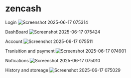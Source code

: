 # zencash


Login 
![Screenshot 2025-06-17 075314](https://github.com/user-attachments/assets/c87e03d2-7a75-4344-977f-d4ce372771a8)



DashBoard
![Screenshot 2025-06-17 075424](https://github.com/user-attachments/assets/d6da4e37-71f4-49dd-88e2-2c33ad49f209)



Account
![Screenshot 2025-06-17 075511](https://github.com/user-attachments/assets/3877dda0-30c6-49c0-aaee-d9d46a572869)




Tranisition and payment
![Screenshot 2025-06-17 074901](https://github.com/user-attachments/assets/4fdb0397-a0c2-4df2-9e4c-7fb93ace662b)



Nofications
![Screenshot 2025-06-17 075010](https://github.com/user-attachments/assets/630a97cb-0668-45ea-9012-b3b4c2112ca3)





History and storeage
![Screenshot 2025-06-17 075029](https://github.com/user-attachments/assets/a1947769-76dc-4521-a3a6-a5253746e5f7)


